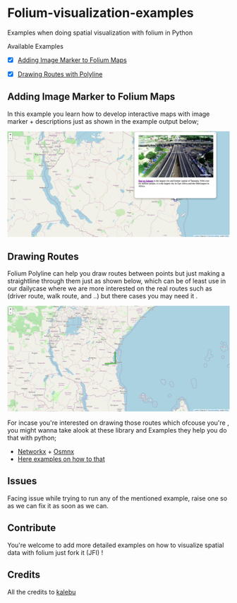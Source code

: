 
# Folium-visualization-examples

Examples when doing spatial visualization with folium  in Python


Available Examples

- [x] [Adding Image Marker to Folium Maps]()
- [x] [Drawing Routes with Polyline]()


## Adding Image Marker to Folium Maps

In this example you learn how to develop interactive maps with image marker + descriptions just as shown in the example output below;

![](image-marker/image-marker-example.png)



## Drawing Routes

Folium Polyline can help you draw routes between points but just making a straightline through them just as shown below, which can be of least use in our dailycase where we are more interested on the real routes such as (driver route, walk route, and ..) but there cases you may need it . 

![](drawing-route/polyline.png)

For incase you're interested on drawing those routes which ofcouse you're , you might wanna take alook at these library and Examples they help you  do that with python;
- [Networkx](https://github.com/networkx/networkx) + [Osmnx](https://github.com/gboeing/osmnx)
- [Here examples on how to that](https://github.com/gboeing/osmnx-examples/blob/main/notebooks/11-plot-routes-folium-web-map.ipynb)

## Issues

Facing issue while trying to run any of the mentioned example, raise one  so as we can fix it as soon as we can.

## Contribute

You're welcome to add more detailed examples on how to visualize spatial data with folium just fork it (JFI) !

## Credits

All the credits to [kalebu](https://github.com/kalebu)